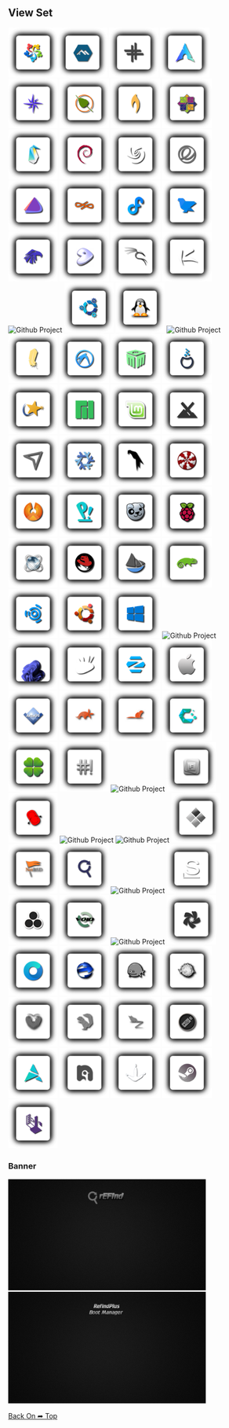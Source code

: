 ## View Set

<img src="Shadow-rEFInd/os_alma.png" alt="Github Project" style="width:20%;"><img src="Shadow-rEFInd/os_alpine.png" alt="Github Project" style="width:20%;"> 
<img src="Shadow-rEFInd/os_antix.png" alt="Github Project" style="width:20%;"> 
<img src="Shadow-rEFInd/os_arch.png" alt="Github Project" style="width:20%;"> 
<img src="Shadow-rEFInd/os_bluestar.png" alt="Github Project" style="width:20%;"> 
<img src="Shadow-rEFInd/os_bodhi.png" alt="Github Project" style="width:20%;"> 
<img src="Shadow-rEFInd/os_bunsenlabs.png" alt="Github Project" style="width:20%;"> 
<img src="Shadow-rEFInd/os_centos.png" alt="Github Project" style="width:20%;"> 
<img src="Shadow-rEFInd/os_clear.png" alt="Github Project" style="width:20%;"> 
<img src="Shadow-rEFInd/os_debian.png" alt="Github Project" style="width:20%;"> 
<img src="Shadow-rEFInd/os_deepin.png" alt="Github Project" style="width:20%;"> 
<img src="Shadow-rEFInd/os_elementary.png" alt="Github Project" style="width:20%;"> 
<img src="Shadow-rEFInd/os_endeavouros.png" alt="Github Project" style="width:20%;"> 
<img src="Shadow-rEFInd/os_endless.png" alt="Github Project" style="width:20%;"> 
<img src="Shadow-rEFInd/os_fedora.png" alt="Github Project" style="width:20%;"> 
<img src="Shadow-rEFInd/os_feren.png" alt="Github Project" style="width:20%;"> 
<img src="Shadow-rEFInd/os_garuda.png" alt="Github Project" style="width:20%;"> 
<img src="Shadow-rEFInd/os_gentoo.png" alt="Github Project" style="width:20%;"> 
<img src="Shadow-rEFInd/os_kali.png" alt="Github Project" style="width:20%;"> 
<img src="Shadow-rEFInd/os_kaos.png" alt="Github Project" style="width:20%;"> 
<img src="Shadow-rEFInd/os_knoopix.png" alt="Github Project" style="width:20%;"> 
<img src="Shadow-rEFInd/os_kubuntu.png" alt="Github Project" style="width:20%;"> 
<img src="Shadow-rEFInd/os_linux.png" alt="Github Project" style="width:20%;"> 
<img src="Shadow-rEFInd/os_linux_fx.png" alt="Github Project" style="width:20%;">
<img src="Shadow-rEFInd/os_lite.png" alt="Github Project" style="width:20%;"> 
<img src="Shadow-rEFInd/os_lubuntu.png" alt="Github Project" style="width:20%;"> 
<img src="Shadow-rEFInd/os_mabox.png" alt="Github Project" style="width:20%;"> 
<img src="Shadow-rEFInd/os_mageia.png" alt="Github Project" style="width:20%;"> 
<img src="Shadow-rEFInd/os_mandriva.png" alt="Github Project" style="width:20%;"> 
<img src="Shadow-rEFInd/os_manjaro.png" alt="Github Project" style="width:20%;"> 
<img src="Shadow-rEFInd/os_linuxmint.png" alt="Github Project" style="width:20%;"> 
<img src="Shadow-rEFInd/os_mx.png" alt="Github Project" style="width:20%;"> 
<img src="Shadow-rEFInd/os_netrunner.png" alt="Github Project" style="width:20%;"> 
<img src="Shadow-rEFInd/os_nixos.png" alt="Github Project" style="width:20%;"> 
<img src="Shadow-rEFInd/os_parrot.png" alt="Github Project" style="width:20%;"> 
<img src="Shadow-rEFInd/os_peppermint.png" alt="Github Project" style="width:20%;"> 
<img src="Shadow-rEFInd/os_phoenix.png" alt="Github Project" style="width:20%;"> 
<img src="Shadow-rEFInd/os_pop.png" alt="Github Project" style="width:20%;"> 
<img src="Shadow-rEFInd/os_puppy.png" alt="Github Project" style="width:20%;"> 
<img src="Shadow-rEFInd/os_raspios.png" alt="Github Project" style="width:20%;"> 
<img src="Shadow-rEFInd/os_react.png" alt="Github Project" style="width:20%;"> 
<img src="Shadow-rEFInd/os_redhat.png" alt="Github Project" style="width:20%;"> 
<img src="Shadow-rEFInd/os_solus.png" alt="Github Project" style="width:20%;"> 
<img src="Shadow-rEFInd/os_suse.png" alt="Github Project" style="width:20%;"> 
<img src="Shadow-rEFInd/os_ubuntu_studio.png" alt="Github Project" style="width:20%;"> 
<img src="Shadow-rEFInd/os_ubuntu.png" alt="Github Project" style="width:20%;"> 
<img src="Shadow-rEFInd/os_windows10.png" alt="Github Project" style="width:20%;"> 
<img src="Shadow-rEFInd/os_windows11_Alt.png" alt="Github Project" style="width:20%;"> 
<img src="Shadow-rEFInd/os_windows11.png" alt="Github Project" style="width:20%;"> 
<img src="Shadow-rEFInd/os_xubuntu.png" alt="Github Project" style="width:20%;"> 
<img src="Shadow-rEFInd/os_zorin.png" alt="Github Project" style="width:20%;"> 
<img src="Shadow-rEFInd/os_mac.png" alt="Github Project" style="width:20%;">
<img src="Shadow-rEFInd/os_arcaos.png" alt="Github Project" style="width:20%;">
<img src="Shadow-rEFInd/os_artful.png" alt="Github Project" style="width:20%;">
<img src="Shadow-rEFInd/os_bionic.png" alt="Github Project" style="width:20%;">
<img src="Shadow-rEFInd/os_cachyos.png" alt="Github Project" style="width:20%;">
<img src="Shadow-rEFInd/os_clover.png" alt="Github Project" style="width:20%;">
<img src="Shadow-rEFInd/os_crunchbang.png" alt="Github Project" style="width:20%;">
<img src="Shadow-rEFInd/os_devuan.png" alt="Github Project" style="width:20%;">
<img src="Shadow-rEFInd/os_frugalware.png" alt="Github Project" style="width:20%;">
<img src="Shadow-rEFInd/os_gummiboot.png" alt="Github Project" style="width:20%;">
<img src="Shadow-rEFInd/os_haiku.png" alt="Github Project" style="width:20%;">
<img src="Shadow-rEFInd/os_hwtest.png" alt="Github Project" style="width:20%;">
<img src="Shadow-rEFInd/os_legacy.png" alt="Github Project" style="width:20%;">
<img src="Shadow-rEFInd/os_netbsd.png" alt="Github Project" style="width:20%;">
<img src="Shadow-rEFInd/os_refind.png" alt="Github Project" style="width:20%;">
<img src="Shadow-rEFInd/os_refit.png" alt="Github Project" style="width:20%;">
<img src="Shadow-rEFInd/os_slackware.png" alt="Github Project" style="width:20%;">
<img src="Shadow-rEFInd/os_unknown.png" alt="Github Project" style="width:20%;">
<img src="Shadow-rEFInd/os_void.png" alt="Github Project" style="width:20%;">
<img src="Shadow-rEFInd/os_win8.png" alt="Github Project" style="width:20%;">
<img src="Shadow-rEFInd/os_chakra.png" alt="Github Project" style="width:20%;">
<img src="Shadow-rEFInd/os_opencore.png" alt="Github Project" style="width:20%;">
<img src="Shadow-rEFInd/os_ecomstation.png" alt="Github Project" style="width:20%;">
<img src="Shadow-rEFInd/os_freedos.png" alt="Github Project" style="width:20%;">
<img src="Shadow-rEFInd/os_openbsd.png" alt="Github Project" style="width:20%;">
<img src="Shadow-rEFInd/os_trusty.png" alt="Github Project" style="width:20%;">
<img src="Shadow-rEFInd/os_xenial.png" alt="Github Project" style="width:20%;">
<img src="Shadow-rEFInd/os_zesty.png" alt="Github Project" style="width:20%;">
<img src="Shadow-rEFInd/os_ventoy.png" alt="Github Project" style="width:20%;">
<img src="Shadow-rEFInd/os_artix.png" alt="Github Project" style="width:20%;">
<img src="Shadow-rEFInd/os_nobara.png" alt="Github Project" style="width:20%;">
<img src="Shadow-rEFInd/os_sabaion.png" alt="Github Project" style="width:20%;">
<img src="Shadow-rEFInd/os_steamos.png" alt="Github Project" style="width:20%;">
<img src="Shadow-rEFInd/os_tails.png" alt="Github Project" style="width:20%;">

### Banner
<img src="Shadow-rEFInd/banner.png" alt="Github Project" style="width:80%;">
<img src="Shadow-rEFInd/banner-plus.png" alt="Github Project" style="width:80%;">

[Back On ➦ Top](https://github.com/chris1111/Shadow-rEFInd/blob/main/View-Set.md#view-set)
